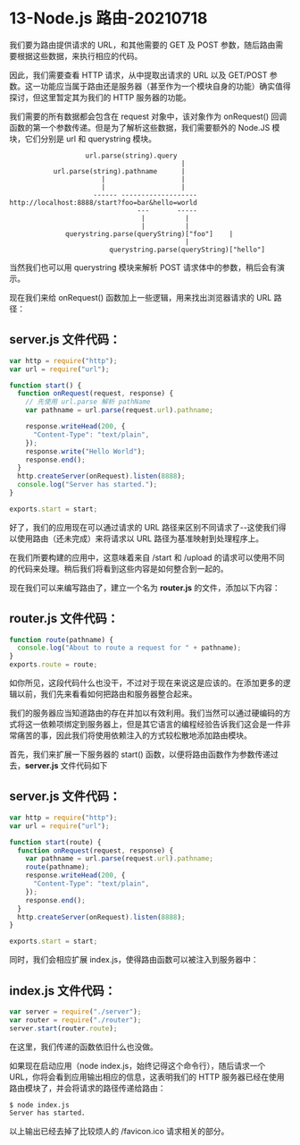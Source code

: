 # 13-Node.js 路由-20210718

我们要为路由提供请求的 URL，和其他需要的 GET 及 POST 参数，随后路由需要根据这些数据，来执行相应的代码。

因此，我们需要查看 HTTP 请求，从中提取出请求的 URL 以及 GET/POST 参数。这一功能应当属于路由还是服务器（甚至作为一个模块自身的功能）确实值得探讨，但这里暂定其为我们的 HTTP 服务器的功能。

我们需要的所有数据都会包含在 request 对象中，该对象作为 onRequest() 回调函数的第一个参数传递。但是为了解析这些数据，我们需要额外的 Node.JS 模块，它们分别是 url 和 querystring 模块。

```
                   url.parse(string).query
                                           |
           url.parse(string).pathname      |
                       |                   |
                       |                   |
                     ------ -------------------
http://localhost:8888/start?foo=bar&hello=world
                                ---       -----
                                 |          |
                                 |          |
              querystring.parse(queryString)["foo"]    |
                                            |
                         querystring.parse(queryString)["hello"]
```

当然我们也可以用 querystring 模块来解析 POST 请求体中的参数，稍后会有演示。

现在我们来给 onRequest() 函数加上一些逻辑，用来找出浏览器请求的 URL 路径：

## server.js 文件代码：

```js
var http = require("http");
var url = require("url");

function start() {
  function onRequest(request, response) {
    // 先使用 url.parse 解析 pathName
    var pathname = url.parse(request.url).pathname;

    response.writeHead(200, {
      "Content-Type": "text/plain",
    });
    response.write("Hello World");
    response.end();
  }
  http.createServer(onRequest).listen(8888);
  console.log("Server has started.");
}

exports.start = start;
```

好了，我们的应用现在可以通过请求的 URL 路径来区别不同请求了--这使我们得以使用路由（还未完成）来将请求以 URL 路径为基准映射到处理程序上。

在我们所要构建的应用中，这意味着来自 /start 和 /upload 的请求可以使用不同的代码来处理。稍后我们将看到这些内容是如何整合到一起的。

现在我们可以来编写路由了，建立一个名为 **router.js** 的文件，添加以下内容：

## router.js 文件代码：

```js
function route(pathname) {
  console.log("About to route a request for " + pathname);
}
exports.route = route;
```

如你所见，这段代码什么也没干，不过对于现在来说这是应该的。在添加更多的逻辑以前，我们先来看看如何把路由和服务器整合起来。

我们的服务器应当知道路由的存在并加以有效利用。我们当然可以通过硬编码的方式将这一依赖项绑定到服务器上，但是其它语言的编程经验告诉我们这会是一件非常痛苦的事，因此我们将使用依赖注入的方式较松散地添加路由模块。

首先，我们来扩展一下服务器的 start() 函数，以便将路由函数作为参数传递过去，**server.js** 文件代码如下

## server.js 文件代码：

```js
var http = require("http");
var url = require("url");

function start(route) {
  function onRequest(request, response) {
    var pathname = url.parse(request.url).pathname;
    route(pathname);
    response.writeHead(200, {
      "Content-Type": "text/plain",
    });
    response.end();
  }
  http.createServer(onRequest).listen(8888);
}

exports.start = start;
```

同时，我们会相应扩展 index.js，使得路由函数可以被注入到服务器中：

## index.js 文件代码：

```js
var server = require("./server");
var router = require("./router");
server.start(router.route);
```

在这里，我们传递的函数依旧什么也没做。

如果现在启动应用（node index.js，始终记得这个命令行），随后请求一个 URL，你将会看到应用输出相应的信息，这表明我们的 HTTP 服务器已经在使用路由模块了，并会将请求的路径传递给路由：

```bash
$ node index.js
Server has started.
```

以上输出已经去掉了比较烦人的 /favicon.ico 请求相关的部分。
